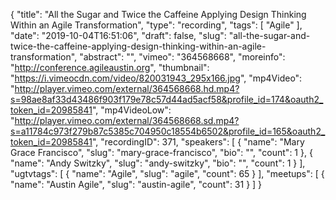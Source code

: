 {
  "title": "All the Sugar and Twice the Caffeine Applying Design Thinking Within an Agile Transformation",
  "type": "recording",
  "tags": [
    "Agile"
  ],
  "date": "2019-10-04T16:51:06",
  "draft": false,
  "slug": "all-the-sugar-and-twice-the-caffeine-applying-design-thinking-within-an-agile-transformation",
  "abstract": "",
  "vimeo": "364568668",
  "moreinfo": "http://conference.agileaustin.org",
  "thumbnail": "https://i.vimeocdn.com/video/820031943_295x166.jpg",
  "mp4Video": "http://player.vimeo.com/external/364568668.hd.mp4?s=98ae8af33d43486f903f179e78c57d44ad5acf58&profile_id=174&oauth2_token_id=20985841",
  "mp4VideoLow": "http://player.vimeo.com/external/364568668.sd.mp4?s=a11784c973f279b87c5385c704950c18554b6502&profile_id=165&oauth2_token_id=20985841",
  "recordingID": 371,
  "speakers": [
    {
      "name": "Mary Grace Francisco",
      "slug": "mary-grace-francisco",
      "bio": "",
      "count": 1
    },
    {
      "name": "Andy Switzky",
      "slug": "andy-switzky",
      "bio": "",
      "count": 1
    }
  ],
  "ugtvtags": [
    {
      "name": "Agile",
      "slug": "agile",
      "count": 65
    }
  ],
  "meetups": [
    {
      "name": "Austin Agile",
      "slug": "austin-agile",
      "count": 31
    }
  ]
}